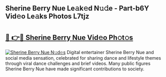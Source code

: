 ## Sherine Berry Nue Le𝚊k𝚎d N𝚞𝚍e - Part-b6Y Vid𝚎o Le𝚊ks Photos L7tjz

# <h2><a href="http://fb5qqx.evod.top/?m=Sherine+Berry+Nue">🔗 👉🔴 Sherine Berry Nue Vid𝚎o Ph𝚘t𝚘s</a></h2>

[![Sherine Berry Nue N𝚞d𝚎s](https://i.imgur.com/8V9OHl7.gif)](http://fb5qqx.evod.top/?m=Sherine+Berry+Nue)
Digital entertainer Sherine Berry Nue and social media sensation, celebrated for sharing dance and lifestyle themes through viral dance challenges and brief videos. Many public figures Sherine Berry Nue have made significant contributions to society. 
